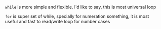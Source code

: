`while` is more simple and flexible.
I'd like to say, this is most universal loop

`for` is super set of while, specially for numeration something,
it is most useful and fast to read/write loop for number cases